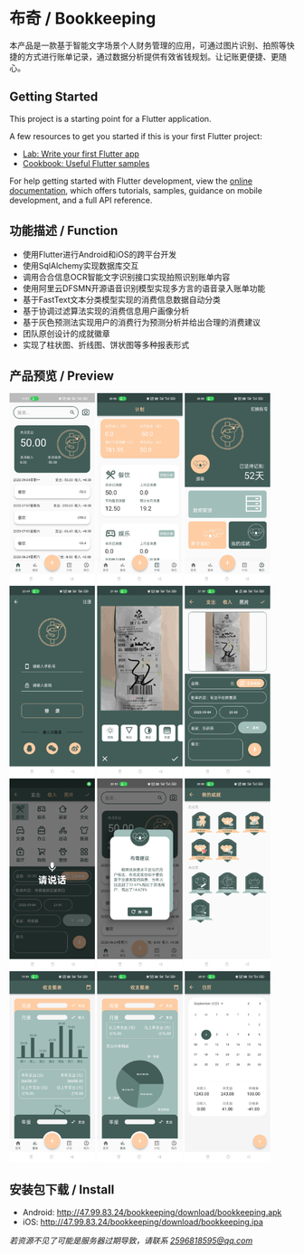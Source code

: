 # 布奇 / Bookkeeping

本产品是一款基于智能文字场景个人财务管理的应用，可通过图片识别、拍照等快捷的方式进行账单记录，通过数据分析提供有效省钱规划。让记账更便捷、更随心。

## Getting Started

This project is a starting point for a Flutter application.

A few resources to get you started if this is your first Flutter project:

- [Lab: Write your first Flutter app](https://docs.flutter.dev/get-started/codelab)
- [Cookbook: Useful Flutter samples](https://docs.flutter.dev/cookbook)

For help getting started with Flutter development, view the
[online documentation](https://docs.flutter.dev/), which offers tutorials,
samples, guidance on mobile development, and a full API reference.

## 功能描述 / Function

* 使用Flutter进行Android和iOS的跨平台开发
* 使用SqlAlchemy实现数据库交互
* 调用合合信息OCR智能文字识别接口实现拍照识别账单内容
* 使用阿里云DFSMN开源语音识别模型实现多方言的语音录入账单功能
* 基于FastText文本分类模型实现的消费信息数据自动分类
* 基于协调过滤算法实现的消费信息用户画像分析
* 基于灰色预测法实现用户的消费行为预测分析并给出合理的消费建议
* 团队原创设计的成就徽章
* 实现了柱状图、折线图、饼状图等多种报表形式

## 产品预览 / Preview

<img src="./assets/preview/home.jpg" alt="主页" title="主页" style="zoom: 33%;"/>
<img src="./assets/preview/plan.jpg" alt="计划" title="计划" style="zoom: 33%;"/>
<img src="./assets/preview/my.jpg" alt="我的" title="我的" style="zoom: 33%;"/>
<img src="./assets/preview/login.jpg" alt="登录" title="登录" style="zoom: 33%;"/>
<img src="./assets/preview/ocr.jpg" alt="拍照识别账单内容" title="拍照识别账单内容" style="zoom: 33%;"/>
<img src="./assets/preview/bookkeeping.jpg" alt="OCR识别结果" title="OCR识别结果" style="zoom: 33%;"/>
<img src="./assets/preview/speech_recognition.jpg" alt="语音识别" title="语音识别" style="zoom: 33%;"/>
<img src="./assets/preview/suggestion.jpg" alt="布奇建议" title="布奇建议" style="zoom: 33%;"/>
<img src="./assets/preview/achievement.jpg" alt="团队原创成就徽章" title="团队原创成就徽章" style="zoom: 33%;"/>
<img src="./assets/preview/bar_chart.jpg" alt="柱状图" title="柱状图" style="zoom: 33%;"/>
<img src="./assets/preview/pie_chart.jpg" alt="饼状图" title="饼状图" style="zoom: 33%;"/>
<img src="./assets/preview/calendar.jpg" alt="账本日历" title="账本日历" style="zoom: 33%;"/>

<!-- ![主页](./assets/preview/home.jpg "主页"){ width=50% height=auto } -->
<!-- ![计划](./assets/preview/plan.jpg "计划"){ width=50% height=auto } -->
<!-- ![我的](./assets/preview/my.jpg "我的"){ width=50% height=auto } -->
<!-- ![登录](./assets/preview/login.jpg "登录"){ width=50% height=auto } -->
<!-- ![拍照识别账单内容](./assets/preview/ocr.jpg "拍照识别账单内容"){ width=50% height=auto } -->
<!-- ![OCR识别结果](./assets/preview/bookkeeping.jpg "OCR识别结果"){ width=50% height=auto } -->
<!-- ![语音识别](./assets/preview/speech_recognition.jpg "语音识别"){ width=50% height=auto } -->
<!-- ![布奇建议](./assets/preview/suggestion.jpg "布奇建议"){ width=50% height=auto } -->
<!-- ![团队原创成就徽章](./assets/preview/achievement.jpg "团队原创成就徽章"){ width=50% height=auto } -->
<!-- ![柱状图](./assets/preview/bar_chart.jpg "柱状图"){ width=50% height=auto } -->
<!-- ![饼状图](./assets/preview/pie_chart.jpg "饼状图"){ width=50% height=auto } -->
<!-- ![账本日历](./assets/preview/calendar.jpg "账本日历"){ width=50% height=auto } -->

## 安装包下载 / Install

* Android: http://47.99.83.24/bookkeeping/download/bookkeeping.apk
* iOS: http://47.99.83.24/bookkeeping/download/bookkeeping.ipa

*若资源不见了可能是服务器过期导致，请联系 2596818595@qq.com*